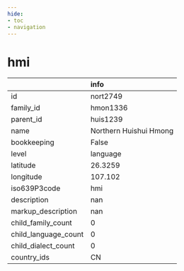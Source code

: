 ```yaml
---
hide:
- toc
- navigation
---
```

# hmi
|                      | info                   |
|:---------------------|:-----------------------|
| id                   | nort2749               |
| family_id            | hmon1336               |
| parent_id            | huis1239               |
| name                 | Northern Huishui Hmong |
| bookkeeping          | False                  |
| level                | language               |
| latitude             | 26.3259                |
| longitude            | 107.102                |
| iso639P3code         | hmi                    |
| description          | nan                    |
| markup_description   | nan                    |
| child_family_count   | 0                      |
| child_language_count | 0                      |
| child_dialect_count  | 0                      |
| country_ids          | CN                     |